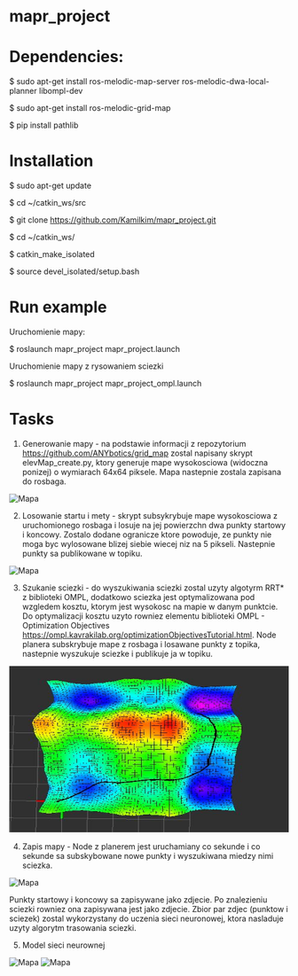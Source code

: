 # mapr_project

# Dependencies:

$ sudo apt-get install ros-melodic-map-server ros-melodic-dwa-local-planner libompl-dev

$ sudo apt-get install ros-melodic-grid-map

$ pip install pathlib

# Installation

$ sudo apt-get update

$ cd ~/catkin_ws/src

$ git clone https://github.com/Kamilkim/mapr_project.git

$ cd ~/catkin_ws/

$ catkin_make_isolated

$ source devel_isolated/setup.bash

# Run example

Uruchomienie mapy:

$ roslaunch mapr_project mapr_project.launch

Uruchomienie mapy z rysowaniem sciezki

$ roslaunch mapr_project mapr_project_ompl.launch


# Tasks

1. Generowanie mapy - na podstawie informacji z repozytorium https://github.com/ANYbotics/grid_map zostal napisany skrypt elevMap_create.py, ktory generuje mape wysokosciowa (widoczna ponizej) o wymiarach 64x64 piksele. Mapa nastepnie zostala zapisana do rosbaga.

![Mapa](https://github.com/Kamilkim/mapr_project/blob/master/doc/elevation_map.JPG)

2. Losowanie startu i mety - skrypt subsykrybuje mape wysokosciowa z uruchomionego rosbaga i losuje na jej powierzchn dwa punkty startowy i koncowy. Zostalo dodane ogranicze ktore powoduje, ze punkty nie moga byc wylosowane blizej siebie wiecej niz na 5 pikseli. Nastepnie punkty sa publikowane w topiku.

![Mapa](https://github.com/Kamilkim/mapr_project/blob/master/doc/elevation_map_points.JPG)

3. Szukanie sciezki - do wyszukiwania sciezki zostal uzyty algotyrm RRT* z biblioteki OMPL, dodatkowo sciezka jest optymalizowana pod wzgledem kosztu, ktorym jest wysokosc na mapie w danym punktcie. Do optymalizacji kosztu uzyto rowniez elementu biblioteki OMPL - Optimization Objectives
https://ompl.kavrakilab.org/optimizationObjectivesTutorial.html. Node planera subskrybuje mape z rosbaga i losawane punkty z topika, nastepnie wyszukuje sciezke i publikuje ja w topiku.
<p align="center"> 
<img src="doc/elevation_map_path.JPG" width="750px" height="300px">
</p>



4. Zapis mapy - Node z planerem jest uruchamiany co sekunde i co sekunde sa subskybowane nowe punkty i wyszukiwana miedzy nimi sciezka.


![Mapa](https://github.com/Kamilkim/mapr_project/blob/master/doc/planning.gif)

Punkty startowy i koncowy sa zapisywane jako zdjecie. Po znalezieniu sciezki rowniez ona zapisywana jest jako zdjecie. Zbior par zdjec (punktow i sciezek) zostal wykorzystany do uczenia sieci neuronowej, ktora nasladuje uzyty algorytm trasowania sciezki.

5. Model sieci neurownej

![Mapa](https://github.com/Kamilkim/mapr_project/blob/master/doc/data_point.png)
![Mapa](https://github.com/Kamilkim/mapr_project/blob/master/doc/data_path.png)



